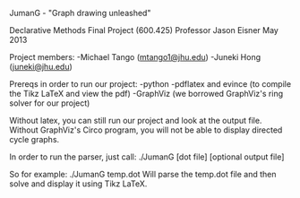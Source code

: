 JumanG - "Graph drawing unleashed"

Declarative Methods Final Project (600.425)
Professor Jason Eisner
May 2013

Project members:
-Michael Tango (mtango1@jhu.edu)
-Juneki Hong (juneki@jhu.edu)


Prereqs in order to run our project:
-python
-pdflatex and evince (to compile the Tikz LaTeX and view the pdf)
-GraphViz (we borrowed GraphViz's ring solver for our project)

Without latex, you can still run our project and look at the output file.
Without GraphViz's Circo program, you will not be able to display directed cycle graphs.


In order to run the parser, just call:
./JumanG [dot file] [optional output file]

So for example:
./JumanG temp.dot
Will parse the temp.dot file and then solve and display it using Tikz LaTeX.


